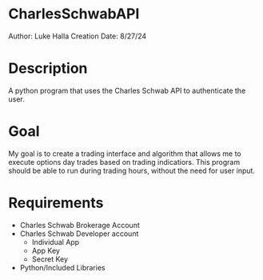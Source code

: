 # CharlesSchwabAPI
Author: Luke Halla
Creation Date: 8/27/24

# Description
A python program that uses the Charles Schwab API to authenticate the user.

# Goal
My goal is to create a trading interface and algorithm that allows me to execute options day trades based on trading indicatiors.
This program should be able to run during trading hours, without the need for user input.

# Requirements
* Charles Schwab Brokerage Account
* Charles Schwab Developer account
    - Individual App
    - App Key
    - Secret Key
* Python/Included Libraries
